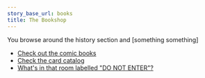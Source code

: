 ```yaml
---
story_base_url: books
title: The Bookshop
---
```


You browse around the history section and [something something]

* [Check out the comic books](6)
* [Check the card catalog](7a)
* [What's in that room labelled "DO NOT ENTER"?](8)